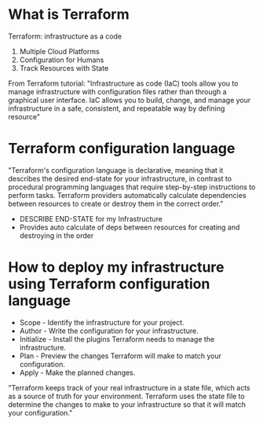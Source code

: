 # What is Terraform
Terraform: infrastructure as a code

1. Multiple Cloud Platforms
2. Configuration for Humans
3. Track Resources with State

From Terraform tutorial:
"Infrastructure as code (IaC) tools allow you to manage infrastructure with configuration files rather than through a graphical user interface. IaC allows you to build, change, and manage your infrastructure in a safe, consistent, and repeatable way by defining resource"

# Terraform configuration language
"Terraform's configuration language is declarative, meaning that it describes the desired end-state for your infrastructure, in contrast to procedural programming languages that require step-by-step instructions to perform tasks. Terraform providers automatically calculate dependencies between resources to create or destroy them in the correct order."

- DESCRIBE END-STATE for my Infrastructure
- Provides auto calculate of deps between resources for creating and destroying in the order

# How to deploy my infrastructure using Terraform configuration language


- Scope - Identify the infrastructure for your project.
- Author - Write the configuration for your infrastructure.
- Initialize - Install the plugins Terraform needs to manage the infrastructure.
- Plan - Preview the changes Terraform will make to match your configuration.
- Apply - Make the planned changes.


"Terraform keeps track of your real infrastructure in a state file, which acts as a source of truth for your environment. Terraform uses the state file to determine the changes to make to your infrastructure so that it will match your configuration."
